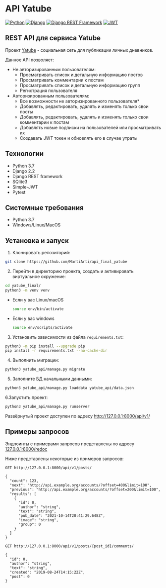 # API Yatube
[![Python](https://img.shields.io/badge/-Python-464646?style=flat&logo=Python&logoColor=ffffff&color=043A6B)](https://www.python.org/)
[![Django](https://img.shields.io/badge/-Django-464646?style=flat&logo=Django&logoColor=ffffff&color=043A6B)](https://www.djangoproject.com/)
[![Django REST Framework](https://img.shields.io/badge/-Django%20REST%20Framework-464646?style=flat&logo=Django%20REST%20Framework&logoColor=ffffff&color=043A6B)](https://www.django-rest-framework.org/)
[![JWT](https://img.shields.io/badge/-JWT-464646?style=flat&color=043A6B)](https://jwt.io/)

## REST API для сервиса Yatube
Проект [Yatube](https://github.com/a-prokopenko/yatube_final) - социальная сеть для публикации личных дневников.

Данное API позволяет:
 - Не авторизированным пользователям:
   - Просматривать список и детальную информацию постов
   - Просматривать комментарии к постам
   - Просматривать список и детальную информацию групп
   - Регистрация пользователя
 - Авторизированным пользователям:
   - Все возможности не авторизированного пользователя*
   - Добавлять, редактировать, удалять и изменять только свои посты
   - Добавлять, редактировать, удалять и изменять только свои комментарии к постам
   - Добавлять новые подписки на пользователей или просматривать их
   - Создавать JWT токен и обновлять его в случае утраты

## Технологии
- Python 3.7
- Django 2.2
- Django REST framework
- SQlite3
- Simple-JWT
- Pytest

## Системные требования
- Python 3.7
- Windows/Linux/MacOS

## Установка и запуск

1. Клонировать репозиторий:
```bash
git clone https://github.com/MartiArti/api_final_yatube
```
2. Перейти в директорию проекта, создать и активировать виртуальное окружение:
```bash
cd yatube_final/
python3 -m venv venv
```

* Если у вас Linux/macOS

    ```bash
    source env/bin/activate
    ```

* Если у вас windows

    ```bash
    source env/scripts/activate
    ```


3. Установить зависимости из файла ```requirements.txt```:
```bash
python3 -m pip install --upgrade pip
pip install -r requirements.txt --no-cache-dir
```
4. Выполнить миграции:
```bash
python3 yatube_api/manage.py migrate
```
5. Заполните БД начальными данными:
```bash
python3 yatube_api/manage.py loaddata yatube_api/data.json
```
6.Запустить проект:
```bash
python3 yatube_api/manage.py runserver
```
Развёрнутый проект доступен по адресу http://127.0.0.1:8000/api/v1/

## Примеры запросов

Эндпоинты с примерами запросов представлены по адресу [127.0.0.1:8000/redoc](http://127.0.0.1:8000/redoc/)

Ниже представлены некоторые из примеров запросов:

```
GET http://127.0.0.1:8000/api/v1/posts/
```
```
{
  "count": 123,
  "next": "http://api.example.org/accounts/?offset=400&limit=100",
  "previous": "http://api.example.org/accounts/?offset=200&limit=100",
  "results": [
    {
      "id": 0,
      "author": "string",
      "text": "string",
      "pub_date": "2021-10-14T20:41:29.648Z",
      "image": "string",
      "group": 0
    }
  ]
}
```
```
GET http://127.0.0.1:8000/api/v1/posts/{post_id}/comments/
```
```
{
  "id": 0,
  "author": "string",
  "text": "string",
  "created": "2019-08-24T14:15:22Z",
  "post": 0
}
```
